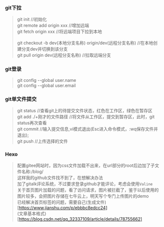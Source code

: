 ### git下拉<br>
>git init     //初始化   <br>
>git remote add origin xxx   //增加远端 <br>
>git fetch origin xxx      //将远端项目下拉到本地 <br>  
>git checkout -b dev(本地分支名称) origin/dev(远程分支名称)   //在本地创建分支dev并切换到该分支 <br>
>git pull origin dev(远程分支名称)   //拉取远端分支 <br>

### git登录
>git config --global user.name <br>
>git config --global user.email <br>

### git单文件提交
>git status     //查看git上的待提交文件状态，红色在工作区，绿色在暂存区<br>
>git add ./+刚才的文件路径  //将文件从工作区，提交到暂存区，此时，git status再次查看<br>
>git commit  //输入提交信息,vi模式退出(Esc进入命令模式，:wq保存文件并退出);<br>
>git push    //上传选择的文件<br>

### Hexo
>配置gitee网站时，因为css文件加载不出来，在url部分的root后边加了子文件名称:/blog/<br>
>这样我的github文件找不到了，在想解决办法<br>
>加了gitalk评论系统，不过要求登录github才能评论，考虑会使用`Valine`<br>
>关于首页图片加载的问题，看了访问请求，图片被拦截了，鉴于以后使用的图片较多，会把图片存储在七牛云上，明天写个专门上传图片的demo<br>
>已经解决首页标签的问题，需要自己(生成文件)[https://www.jianshu.com/p/ebbbc8edcc24]<br>
>(文章基本格式)[https://blog.csdn.net/qq_32337109/article/details/78755662]<br>

